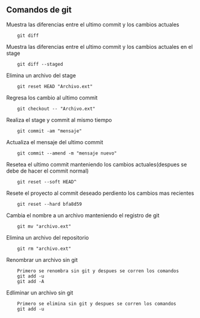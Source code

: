 ## Comandos de git

Muestra las diferencias entre el ultimo commit y los cambios actuales
```
	git diff
```

Muestra las diferencias entre el ultimo commit y los cambios actuales en el stage
```
	git diff --staged
```

Elimina un archivo del stage
```
	git reset HEAD "Archivo.ext"
```

Regresa los cambio al ultimo commit
```
	git checkout -- "Archivo.ext"
```

Realiza el stage y commit al mismo tiempo
```
	git commit -am "mensaje"
```

Actualiza el mensaje del ultimo commit
```
	git commit --amend -m "mensaje nuevo"
```

Resetea el ultimo commit manteniendo los cambios actuales(despues se debe de hacer el commit normal)
```
	git reset --soft HEAD^
```

Resete el proyecto al commit deseado perdiento los cambios mas recientes
```
	git reset --hard bfa8d59
```

Cambia el nombre a un archivo manteniendo el registro de git
```
	git mv "archivo.ext"
```

Elimina un archivo del repositorio
```
	git rm "archivo.ext"
```

Renombrar un archivo sin git
```
	Primero se renombra sin git y despues se corren los comandos
	git add -u
	git add -A
```

Edliminar un archivo sin git
```
	Primero se elimina sin git y despues se corren los comandos
	git add -u
```
